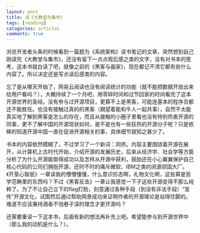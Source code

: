 ```yaml
---
layout: post
title: 读《大教堂与集市》
tags: [reading]
catagories: articles
comments: true
---
```


浏览开发者头条的时候看到一篇题为《系统架构》读书笔记的文章，突然想到自己刚读完《大教堂与集市》，还没有留下一点点观后感之类的文字，没有对书本的思考，这本书就白读了吧，就像之前的《黑客与画家》，现在都记不清它都有些什么内容了。所以决定还是写点读后感类的内容。

忘了是从哪天开始了，网易云阅读也没有阅读统计的功能（就不能把数据开放出来给用户看吗？），大概持续了一个月吧，用零碎时间和过节回家的时间看完了这本开源世界的圣经。没有参与过开源项目，更算不上是黑客，可能连基本的程序员都还不能胜任。也没有接触过真的的黑客（期望着能和牛人一起共事），自然不太能真实地了解到黑客是怎么的存在，而且从接触的小圈子里看也没有特别热衷开源的同事，更不了解中国的开源现状如何，是不是也有一些狂热的开源分子呢？只是依稀的知道开源中国一直在促进开源相关的事，具体细节就知之甚少了。

书本的内容依然模糊了，不过学习了一个新词：同侪。内容主要围绕着开源在展开，从计算机上古时代开始，介绍开源的发展历史，后来从经济学、社会学等方面分析了为什么开源能取得成功以及怎样从开源中获利，鼓励还在小心翼翼保护自己核心代码的公司们拥抱开源，还时不时的痛斥微软、IBM之类的闭源顽固大厂。《开垦心智层》一章读我的懵懵懂懂，什么意识形态啊，礼物文化啊，这些算是哲学范畴里的东西吗？不过《黑客反击》一章让我感觉一下子这些开源变得不那么纯粹了。为了不让自己立下的flag打脸，刻意通过各种手段（到没有非法手段）“宣传”开源文化，试图然后通过帮助网景成功来证明作者的开源理论是站得住脚的。难道不应该秉持酒香不怕巷子深的理念才更开源吗？

还需要重读一下这本书，后面有新的想法再补充上吧。希望能参与到开源世界中（那么我的动机是什么？）。